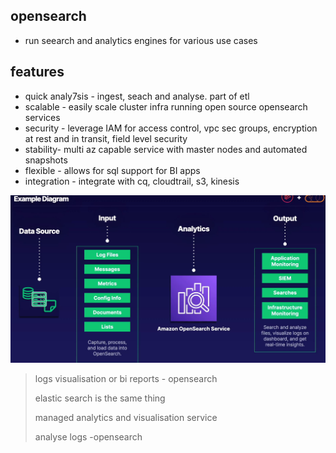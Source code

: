 ## opensearch

- run seearch and analytics engines for various use cases

## features

- quick analy7sis - ingest, seach and analyse. part of etl
- scalable - easily scale cluster infra running open source opensearch services
- security - leverage IAM for access control, vpc sec groups, encryption at rest and in transit, field level security
- stability- multi az capable service with master nodes and automated snapshots
- flexible - allows for sql support for BI apps
- integration - integrate with cq, cloudtrail, s3, kinesis

![opensearch](../images/opensearch.png)

> logs visualisation or bi reports - opensearch
>
> elastic search is the same thing
>
> managed analytics and visualisation service
>
> analyse logs -opensearch